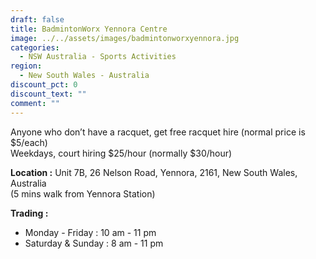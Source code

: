 ```yaml
---
draft: false
title: BadmintonWorx Yennora Centre
image: ../../assets/images/badmintonworxyennora.jpg
categories:
  - NSW Australia - Sports Activities
region:
  - New South Wales - Australia
discount_pct: 0
discount_text: ""
comment: ""
---
```

Anyone who don’t have a racquet, get free racquet hire (normal price is $5/each)\
Weekdays, court hiring $25/hour (normally $30/hour)

**Location :** Unit 7B, 26 Nelson Road, Yennora, 2161, New South Wales, Australia\
(5 mins walk from Yennora Station)

**Trading :**

* Monday - Friday : 10 am - 11 pm
* Saturday & Sunday : 8 am - 11 pm
